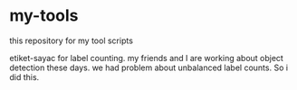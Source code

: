 # my-tools
this repository for my tool scripts

etiket-sayac for label counting. 
my friends and I are working about object detection these days. we had problem about unbalanced label counts. So i did this.

